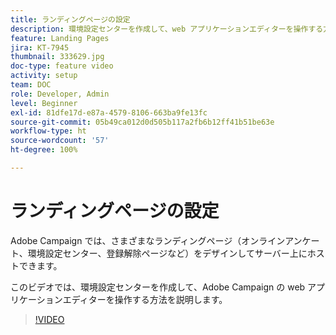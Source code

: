 ```yaml
---
title: ランディングページの設定
description: 環境設定センターを作成して、web アプリケーションエディターを操作する方法を説明します。
feature: Landing Pages
jira: KT-7945
thumbnail: 333629.jpg
doc-type: feature video
activity: setup
team: DOC
role: Developer, Admin
level: Beginner
exl-id: 81dfe17d-e87a-4579-8106-663ba9fe13fc
source-git-commit: 05b49ca012d0d505b117a2fb6b12ff41b51be63e
workflow-type: ht
source-wordcount: '57'
ht-degree: 100%

---
```


# ランディングページの設定

Adobe Campaign では、さまざまなランディングページ（オンラインアンケート、環境設定センター、登録解除ページなど）をデザインしてサーバー上にホストできます。

このビデオでは、環境設定センターを作成して、Adobe Campaign の web アプリケーションエディターを操作する方法を説明します。

>[!VIDEO](https://video.tv.adobe.com/v/333629?quality=12&learn=on)

